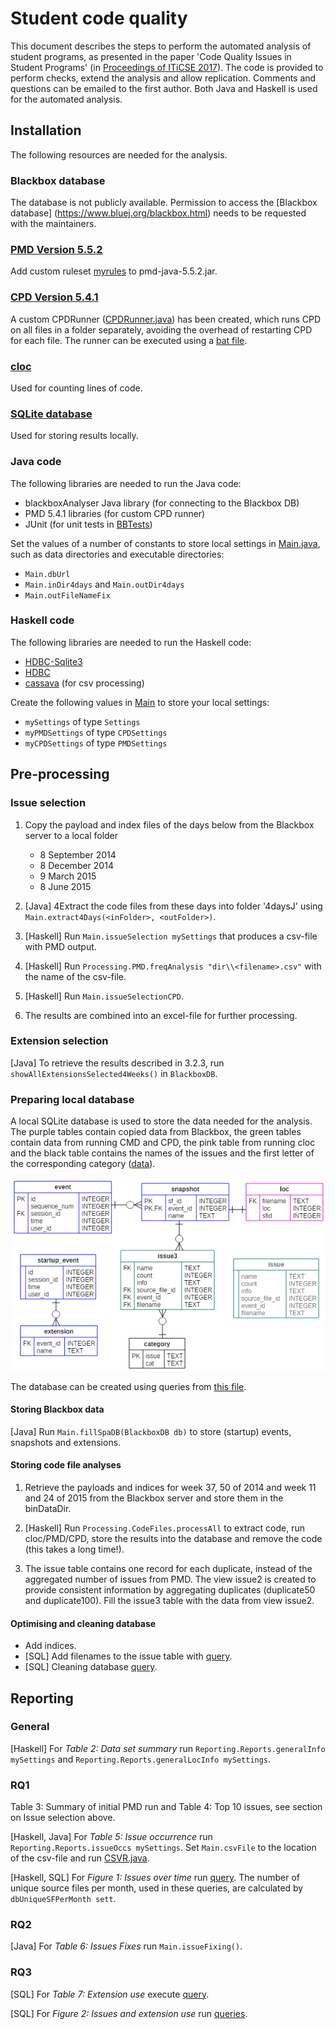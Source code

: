 # Student code quality

This document describes the steps to perform the automated analysis of student programs, as presented in the paper 'Code Quality Issues in Student Programs' (in [Proceedings of ITiCSE 2017](http://dl.acm.org/citation.cfm?id=3059061)).
The code is provided to perform checks, extend the analysis and allow replication. Comments and questions can be emailed to the first author.
Both Java and Haskell is used for the automated analysis.

## Installation

The following resources are needed for the analysis.

### Blackbox database

The database is not publicly available. Permission to access the [Blackbox database] (https://www.bluej.org/blackbox.html) needs to be requested with the maintainers.

### [PMD Version 5.5.2](http://pmd.github.io/pmd-5.5.2/)
Add custom ruleset [myrules](./other/myrules.xml) to pmd-java-5.5.2.jar.

### [CPD Version 5.4.1](http://pmd.github.io/pmd-5.4.1/usage/cpd-usage.html)
A custom CPDRunner ([CPDRunner.java](./src/Java/spa/CPDRunner.java)) has been created, which runs CPD on all files in a folder separately, avoiding the overhead of restarting CPD for each file. The runner can be executed using a [bat file](./other/jcpd.bat).

### [cloc](https://github.com/AlDanial/cloc)
Used for counting lines of code.

### [SQLite database](https://www.sqlite.org/)
Used for storing results locally.

### Java code
The following libraries are needed to run the Java code:
* blackboxAnalyser Java library (for connecting to the Blackbox DB)
* PMD 5.4.1 libraries (for custom CPD runner)
* JUnit (for unit tests in [BBTests](./src/Java/spa/BBTests.java))

Set the values of a number of constants to store local settings in [Main.java](./src/Java/spa/Main.java), such as data directories and executable directories:
* `Main.dbUrl`
* `Main.inDir4days` and `Main.outDir4days`
* `Main.outFileNameFix`

### Haskell code
The following libraries are needed to run the Haskell code:
* [HDBC-Sqlite3](https://hackage.haskell.org/package/HDBC-sqlite3)
* [HDBC](https://hackage.haskell.org/package/HDBC)
* [cassava](https://hackage.haskell.org/package/cassava) (for csv processing)

Create the following values in [Main](./src/Haskell/Main.hs) to store your local settings:
* `mySettings` of type `Settings`
* `myPMDSettings` of type `CPDSettings`
* `myCPDSettings` of type `PMDSettings`

## Pre-processing

### Issue selection

1. Copy the payload and index files of the days below from the Blackbox server to a local folder
   * 8 September 2014 
   * 8 December 2014
   * 9 March 2015
   * 8 June 2015

2. [Java] 4Extract the code files from these days into folder '4daysJ' using `Main.extract4Days(<inFolder>, <outFolder>)`.

3. [Haskell] Run `Main.issueSelection mySettings` that produces a csv-file with PMD output.
5. [Haskell] Run `Processing.PMD.freqAnalysis "dir\\<filename>.csv"` with the name of the csv-file.
4. [Haskell] Run `Main.issueSelectionCPD`.
6. The results are combined into an excel-file for further processing.

### Extension selection

[Java] To retrieve the results described in 3.2.3, run `showAllExtensionsSelected4Weeks()` in `BlackboxDB`.

### Preparing local database

A local SQLite database is used to store the data needed for the analysis. The purple tables contain copied
data from Blackbox, the green tables contain data from running CMD and CPD, the pink table from running cloc
and the black table contains the names of the issues and the first letter of the corresponding category
([data](./other/categories.csv)).

![erd](./img/ERD.png)

The database can be created using queries from [this file](./src/SQL/createDatabase.sql).

#### Storing Blackbox data
[Java] Run `Main.fillSpaDB(BlackboxDB db)` to store (startup) events, snapshots and extensions.

#### Storing code file analyses

1. Retrieve the payloads and indices for week 37, 50 of 2014 and week 11 and 24 of 2015 from the Blackbox server and store them in the binDataDir.

2. [Haskell] Run `Processing.CodeFiles.processAll` to extract code, run cloc/PMD/CPD, store the results into the database and remove the
code (this takes a long time!).

3. The issue table contains one record for each duplicate, instead of the aggregated number of issues from PMD. The view issue2 is created to provide consistent information by aggregating duplicates (duplicate50 and duplicate100). Fill the issue3 table with the data from view issue2.

#### Optimising and cleaning database

* Add indices.
* [SQL] Add filenames to the issue table with [query](./src/SQL/addFileNames.sql).
* [SQL] Cleaning database [query](./src/SQL/cleaning.sql).

## Reporting

### General

[Haskell] For *Table 2: Data set summary* run `Reporting.Reports.generalInfo mySettings` and `Reporting.Reports.generalLocInfo mySettings`.

### RQ1
Table 3: Summary of initial PMD run and Table 4: Top 10 issues, see section on Issue selection above.

[Haskell, Java] For *Table 5: Issue occurrence* run `Reporting.Reports.issueOccs mySettings`.
Set `Main.csvFile` to the location of the csv-file and run [CSVR.java](./src/Java/spa/CSVR.java).

[Haskell, SQL] For *Figure 1: Issues over time* run [query](./src/SQL/rq1Figure1.sql). The number of unique source files per month, used in these queries, are calculated by `dbUniqueSFPerMonth sett`.

### RQ2

[Java] For *Table 6: Issues Fixes*  run `Main.issueFixing()`.

### RQ3

[SQL] For *Table 7: Extension use* execute [query](./src/SQL/rq3Table7.sql).

[SQL] For *Figure 2: Issues and extension use* run [queries](./src/SQL/rq3Figure2.sql).

